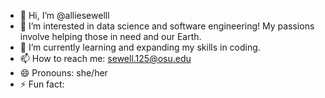 - 👋 Hi, I’m @alliesewelll
- 👀 I’m interested in data science and software engineering! My passions involve helping those in need and our Earth.
- 🌱 I’m currently learning and expanding my skills in coding.
- 📫 How to reach me: sewell.125@osu.edu
- 😄 Pronouns: she/her
- ⚡ Fun fact: 

<!---
alliesewelll/alliesewelll is a ✨ special ✨ repository because its `README.md` (this file) appears on your GitHub profile.
You can click the Preview link to take a look at your changes.
--->
